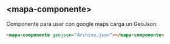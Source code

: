 ## &lt;mapa-componente&gt;

Componente para usar con google maps carga un GeoJson:

```html
<mapa-componente geojson="Archivo.json"></mapa-componente>
```
